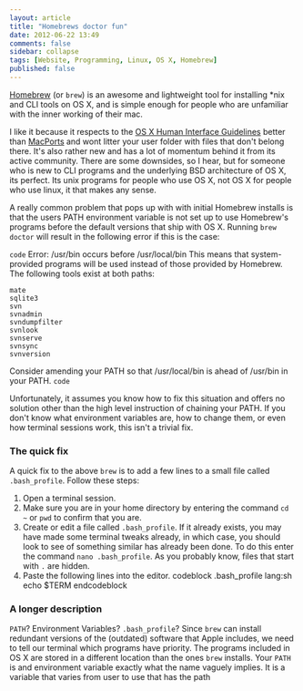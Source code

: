 ```yaml
---
layout: article
title: "Homebrews doctor fun"
date: 2012-06-22 13:49
comments: false
sidebar: collapse
tags: [Website, Programming, Linux, OS X, Homebrew]
published: false
---
```

[Homebrew](http://mxcl.github.com/homebrew/) (or `brew`) is an awesome and lightweight tool for installing *nix and CLI tools on OS X, and is simple enough for people who are unfamiliar with the inner working of their mac.  

I like it because it respects to the [OS X Human Interface Guidelines](http://developer.apple.com/library/mac/#documentation/UserExperience/Conceptual/AppleHIGuidelines/Intro/Intro.html) better than [MacPorts](http://www.macports.org/) and wont litter your user folder with files that don't belong there.  It's also rather new and has a lot of momentum behind it from its active community.  There are some downsides, so I hear, but for someone who is new to CLI programs and the underlying BSD architecture of OS X, its perfect.  Its unix programs for people who use OS X, not OS X for people who use linux, it that makes any sense.

A really common problem that pops up with with initial Homebrew installs is that the users PATH environment variable is not set up to use Homebrew's programs before the default versions that ship with OS X.  Running `brew doctor` will result in the following error if this is the case:

`code`
Error: /usr/bin occurs before /usr/local/bin
This means that system-provided programs will be used instead of those
provided by Homebrew. The following tools exist at both paths:

    mate
    sqlite3
    svn
    svnadmin
    svndumpfilter
    svnlook
    svnserve
    svnsync
    svnversion

Consider amending your PATH so that /usr/local/bin
is ahead of /usr/bin in your PATH.
`code`

Unfortunately, it assumes you know how to fix this situation and offers no solution other than the high level instruction of chaining your PATH.  If you don't know what environment variables are, how to change them, or even how terminal sessions work, this isn't a trivial fix.  

### The quick fix ###

A quick fix to the above `brew` is to add a few lines to a small file called `.bash_profile`.  Follow these steps:


1.	Open a terminal session.
2.	Make sure you are in your home directory by entering the command `cd ~` or `pwd` to confirm that you are.
3.	Create or edit a file called `.bash_profile`.  If it already exists, you may have made some terminal tweaks already, in which case, you should look to see of something similar has already been done.  To do this enter the command `nano .bash_profile`.  As you probably know, files that start with `.` are hidden.
4.	Paste the following lines into the editor.
codeblock 	.bash_profile lang:sh
echo $TERM
endcodeblock


### A longer description ###
`PATH`? Environment Variables? `.bash_profile`? Since `brew` can install redundant versions of the (outdated) software that Apple includes, we need to tell our terminal which programs have priority.  The programs included in OS X are stored in a different location than the ones `brew` installs.  Your `PATH` is and environment variable exactly what the name vaguely implies.  It is a variable that varies from user to use that has the path 